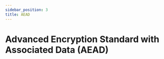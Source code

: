 ```yaml
---
sidebar_position: 3
title: AEAD
---
```


# Advanced Encryption Standard with Associated Data (AEAD)
